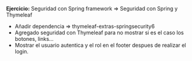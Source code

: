 **Ejercicio:** Seguridad con Spring framework => Seguridad con Spring y Thymeleaf
- Añadir dependencia => thymeleaf-extras-springsecurity6
- Agregado seguridad con Thymeleaf para no mostrar si es el caso los botones, links...
- Mostrar el usuario autentica y el rol en el footer despues de realizar el
login.
